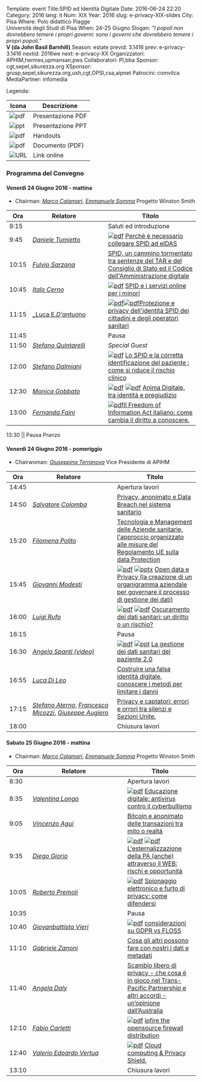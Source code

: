 Template: event
Title:SPID ed Identità Digitale
Date: 2016-06-24 22:20
Category: 2016
lang: it
Num: XIX
Year: 2016
slug: e-privacy-XIX-slides
City: Pisa
Where: Polo didattico Piagge<br/>Università degli Studi di Pisa
When: 24-25 Giugno
Slogan: <i>"I popoli non dovrebbero temere i propri governi: sono i governi che dovrebbero temere i propri popoli."</i><br/><b>V (da John Basil Barnhill)</b>
Season: estate
previd: 3.1416
prev: e-privacy-3.1416
nextid: 2016we
next: e-privacy-XX
Organizzatori: APHIM,hermes,upmansan,pws
Collaboratori: PI,bba
Sponsor: cgt,sepel,sikurezza.org
XSponsor: grusp,sepel,sikurezza.org,ush,cgt,OPSI,csa,aipnet
Patrocini: comvilca
MediaPartner: infomedia


Legenda:

Icona | Descrizione
---- | ----
![pdf](/images/icon/presentation.png) | Presentazione PDF
![ppt](/images/icon/presentation-ppt.png) | Presentazione PPT
![pdf](/images/icon/handouts.png) | Handouts
![pdf](/images/icon/document.png) | Documento (PDF)
![URL](/images/icon/link.png) | Link online

### <a name="programma"></a>Programma del Convegno
 
#### <a name="vem"></a>Venerdì 24 Giugno 2016 - mattina

 * Chairman: [_Marco Calamari_](/e-privacy-XIX-relatori.html#calamari), [_Emmanuele Somma_](/e-privacy-XIX-relatori.html#somma) Progetto Winston Smith 

  **Ora** | &nbsp;&nbsp;&nbsp;&nbsp;&nbsp;&nbsp;&nbsp;&nbsp;&nbsp;&nbsp;&nbsp;&nbsp;**Relatore**&nbsp;&nbsp;&nbsp;&nbsp;&nbsp;&nbsp;&nbsp;&nbsp;&nbsp;&nbsp;&nbsp;&nbsp;&nbsp;&nbsp;&nbsp;&nbsp; | **Titolo** 
  ------- | ------- | ------- 
9:15 || Saluti ed introduzione
9:45 | [_Daniele Tumietto_](/e-privacy-XIX-relatori.html#tumietto)| [![pdf](/images/icon/ppdf.png)](http://urna.winstonsmith.org/materiali/2016/atti/2016S_VE_TUMIETTO_SP-PDF_160624_da_SPID_ad_eIDAS_TUMIETTO_1.pdf) [Perchè è necessario collegare SPID ad eIDAS](/e-privacy-XIX-interventi.html#tumietto)
10:15 | [_Fulvio Sarzana_](/e-privacy-XIX-relatori.html#sarzana)|[SPID, un cammino tormentato tra sentenze del TAR e del Consiglio di  Stato ed il Codice dell'Amministrazione digitale](/e-privacy-XIX-interventi.html#sarzana)
10:45 | [_Italo Cerno_](/e-privacy-XIX-relatori.html#cerno)| [![pdf](/images/icon/ppdf.png)](http://urna.winstonsmith.org/materiali/2016/atti/2016S_VE_CERNO_HO-PDF_Cerno_SPID_e_i_servizi_online_per_i_minori_160624.pdf) [SPID e i servizi online per i minori](/e-privacy-XIX-interventi.html#cerno)
11:15 | [_Luca E._D'antuono_](/e-privacy-XIX-relatori.html#dantuono)| [![pdf](/images/icon/ppdf.png)](http://urna.winstonsmith.org/materiali/2016/atti/2016S_VE_SCOTTO_D_ANTUONO_SP-PDF_presentazione-Luca_Scotto_-_Slides_-_IT.pdf)[![pdf](/images/icon/handouts.png)](http://urna.winstonsmith.org/materiali/2016/atti/2016S_VE_SCOTTO_D_ANTUONO_HO-PDF_presentazione-Luca_Scotto_-_Printing_-_IT.pdf)[Protezione e privacy dell'identità SPID dei cittadini e degli operatori sanitari](/e-privacy-XIX-interventi.html#tavola1)
11:45 || Pausa
11:50 | [_Stefano Quintarelli_](/e-privacy-XIX-relatori.html#quinta)| _Special Guest_
12:00 | [_Stefano Dalmiani_](/e-privacy-XIX-relatori.html#dalmiani)|[![pdf](/images/icon/ppdf.png)](http://urna.winstonsmith.org/materiali/2016/atti/2016S_VE_DALMIANI_SP-PDF_corretta_identificazione.pdf) [Lo SPID e la corretta identificazione del paziente : come si riduce il rischio clinico](/e-privacy-XIX-interventi.html#dalmiani)
12:30 | [_Monica Gobbato_](/e-privacy-XIX-relatori.html#gobbato)|[![pdf](/images/icon/ppdf.png)](http://urna.winstonsmith.org/materiali/2016/atti/2016S_VE_GOBBATO_SP-PDF_E_Privacy_2016.pdf) [![pdf](/images/icon/pdf.png)](http://urna.winstonsmith.org/materiali/2016/atti/2016S_VE_GOBBATO_MA-OTH_ICT_Security_n137-Giugno_2016.pdf) [Anima Digitale, tra identità e pregiudizio](/e-privacy-XIX-interventi.html#gobbato)
13:00 | [_Fernanda Faini_](/e-privacy-XIX-relatori.html#faini)|[![pdf](/images/icon/ppdf.png)](http://urna.winstonsmith.org/materiali/2016/atti/2016S_VE_FAINI_SP-PDF_FOIA.pdf)[Il Freedom of Information Act italiano: come cambia il diritto a conoscere.](/e-privacy-XIX-interventi.html#faini)

13:30 || Pausa Pranzo

#### <a name="vep"></a>Venerdì 24 Giugno 2016 - pomeriggio

 * Chairwoman: [_Giuseppina Terranova_](/e-privacy-XIX-relatori.html#terranova) Vice Presidente di APIHM

  **Ora** | &nbsp;&nbsp;&nbsp;&nbsp;&nbsp;&nbsp;&nbsp;&nbsp;&nbsp;&nbsp;&nbsp;&nbsp;**Relatore**&nbsp;&nbsp;&nbsp;&nbsp;&nbsp;&nbsp;&nbsp;&nbsp;&nbsp;&nbsp;&nbsp;&nbsp;&nbsp;&nbsp;&nbsp;&nbsp; | **Titolo** 
  ------- | ------- | ------- 
14:45 || Apertura lavori 
14:50 | [_Salvatore Colomba_](/e-privacy-XIX-relatori.html#colomba)|[Privacy, anonimato e Data Breach nel sistema sanitario](/e-privacy-XIX-interventi.html#colomba)
15:20 | [_Filomena Polito_](/e-privacy-XIX-relatori.html#polito)|[Tecnologia e Management delle Aziende sanitarie, l'approccio organizzato alle misure del Regolamento UE sulla data Protection](/e-privacy-XIX-interventi.html#polito)
15:45 | [_Giovanni Modesti_](/e-privacy-XIX-relatori.html#modesti)| [![pdf](/images/icon/ppdf.png)](http://urna.winstonsmith.org/materiali/2016/atti/2016S_VE_MODESTI_SP-PPT_APIHM_congresso_ePrivacy-2016_-_Blank_RELAZIONE__15.6.16.pdf) [![pptx](/images/icon/pptx.png)](http://urna.winstonsmith.org/materiali/2016/atti/2016S_VE_MODESTI_SP-PPT_APIHM_congresso_ePrivacy-2016_-_Blank_RELAZIONE__15.6.16.pptx) [Open data e Privacy (la creazione di un organigramma aziendale per governare il processo di gestione dei dati)](/e-privacy-XIX-interventi.html#modesti)
16:00 | [_Luigi Rufo_](/e-privacy-XIX-relatori.html#rufo)| [![pdf](/images/icon/ppdf.png)](http://urna.winstonsmith.org/materiali/2016/atti/2016S_VE_RUFO_SP-PDF_Slide_ePrivacy_2016_Rufo.pdf) [![pdf](/images/icon/pdf.png)](http://urna.winstonsmith.org/materiali/2016/atti/2016S_VE_RUFO_HO-PDF_Slide_per_stampa_ePrivacy_2016_Rufo.pdf) [Oscuramento dei dati sanitari: un diritto o un rischio? ](/e-privacy-XIX-interventi.html#rufo)
16:15 || Pausa 
16:30 | [_Angela Spanti (video)_](/e-privacy-XIX-relatori.html#spanti)| [![pdf](/images/icon/ppdf.png)](http://urna.winstonsmith.org/materiali/2016/atti/2016S_VE_SPANTI_HO-PDF_Handouts_spanti.pdf) [![ppt](/images/icon/ppt.png)](http://urna.winstonsmith.org/materiali/2016/atti/2016S_VE_SPANTI_SP-PPT_Slide_proiettabili_spanti.ppt) [La gestione dei dati sanitari del paziente 2.0](/e-privacy-XIX-interventi.html#spanti)
16:55 | [_Luca Di Leo_](/e-privacy-XIX-relatori.html#dileo)|[Costruire una falsa identità digitale, conoscere i metodi per limitare i danni](/e-privacy-XIX-interventi.html#dileo)
17:15 | [_Stefano Aterno_](/e-privacy-XIX-relatori.html#aterno), [_Francesco Micozzi_](/e-privacy-XIX-relatori.html#micozzi),  [_Giuseppe Augiero_](/e-privacy-XIX-relatori.html#augiero)|[Privacy e captatori: errori e orrori tra silenzi e Sezioni Unite.](/e-privacy-XIX-interventi.html#tavola2)
18:00 || Chiusura lavori

#### <a name="sa"></a>Sabato 25 Giugno 2016 - mattina

 * Chairman: [_Marco Calamari_](/e-privacy-XIX-relatori.html#calamari), [_Emmanuele Somma_](/e-privacy-XIX-relatori.html#somma) Progetto Winston Smith 

  **Ora** | &nbsp;&nbsp;&nbsp;&nbsp;&nbsp;&nbsp;&nbsp;&nbsp;&nbsp;&nbsp;&nbsp;&nbsp;&nbsp;&nbsp;&nbsp;&nbsp;&nbsp;&nbsp;**Relatore**&nbsp;&nbsp;&nbsp;&nbsp;&nbsp;&nbsp;&nbsp;&nbsp;&nbsp;&nbsp;&nbsp;&nbsp;&nbsp;&nbsp;&nbsp;&nbsp;&nbsp;&nbsp;&nbsp;&nbsp;&nbsp;&nbsp; | **Titolo** 
  ------- | ------- | ------- 
8:30 ||  Apertura lavori
8:35 | [_Valentina Longo_](/e-privacy-XIX-relatori.html#longo)| [![pdf](/images/icon/ppdf.png)](http://urna.winstonsmith.org/materiali/2016/atti/2016S_SA_LONGO_SP-PPT_E_privacy_2016_Avv_Valentina_Longo_20_giugno.pdf) [Educazione digitale: antivirus contro il cyberbullismo](/e-privacy-XIX-interventi.html#longo)
9:05 | [_Vincenzo Agui_](/e-privacy-XIX-relatori.html#agui)|[Bitcoin e anonimato delle transazioni tra mito o realtà](/e-privacy-XIX-interventi.html#agui)
9:35 | [_Diego Giorio_](/e-privacy-XIX-relatori.html#giorio)| [![pdf](/images/icon/ppdf.png)](http://urna.winstonsmith.org/materiali/2016/atti/2016S_SA_GIORIO_HO-PDF_Esternalizzazione_03.pdf) [![pdf](/images/icon/pdf.png)](http://urna.winstonsmith.org/materiali/2016/atti/2016S_SA_GIORIO_MA-OTH_Relazione_06.pdf) [L'esternalizzazione della PA (anche) attraverso il WEB: rischi e opportunità](/e-privacy-XIX-interventi.html#giorio)
10:05 | [_Roberto Premoli_](/e-privacy-XIX-relatori.html#premoli)| [![pdf](/images/icon/ppdf.png)](http://urna.winstonsmith.org/materiali/2016/atti/2016S_SA_PREMOLI_SP-PDF_conferenza-e-privacy-pisa-2016-nuovo.pdf) [Spionaggio elettronico e furto di privacy: come difendersi](/e-privacy-XIX-interventi.html#premoli)
10:35 || Pausa
10:40 | [_Giovanbattista Vieri_](/e-privacy-XIX-relatori.html#vieri)| [![pdf](/images/icon/pdf.png)](http://urna.winstonsmith.org/materiali/2016/atti/2016S_VE_VIERI_SP-PDF_ConsiderazioniGDPRvsFLOSS.pdf) [considerazioni su GDPR vs FLOSS](/e-privacy-XIX-interventi.html#vieri)
11:10 | [_Gabriele Zanoni_](/e-privacy-XIX-relatori.html#zanoni)|[Cosa gli altri possono fare con nostri i dati e metadati](/e-privacy-XIX-interventi.html#zanoni)
11:40 | [_Angela Daly_](/e-privacy-XIX-relatori.html#daly)|[Scambio libero di privacy - che cosa è in gioco nel Trans-Pacific Partnership e altri accordi - un’opinione dall’Australia](/e-privacy-XIX-interventi.html#daly)
12:10 | [_Fabio Carletti_](/e-privacy-XIX-relatori.html#carletti)| [![pdf](/images/icon/ppdf.png)](http://urna.winstonsmith.org/materiali/2016/atti/2016S_SA_CARLETTI_SP-PDF_talkPisaEprivacy2016.pdf) [ipfire the opensource firewall distribution](/e-privacy-XIX-interventi.html#carletti)
12:40 | [_Valerio Edoardo Vertua_](/e-privacy-XIX-relatori.html#vertua)| [![pdf](/images/icon/ppdf.png)](http://urna.winstonsmith.org/materiali/2016/atti/2016S_SA_VERTUA_SP-PDF_Vertua_Cloud&PrivacyShieldy_20160625.pdf) [Cloud computing & Privacy Shield.](/e-privacy-XIX-interventi.html#vertua)
13:10 || Chiusura lavori


